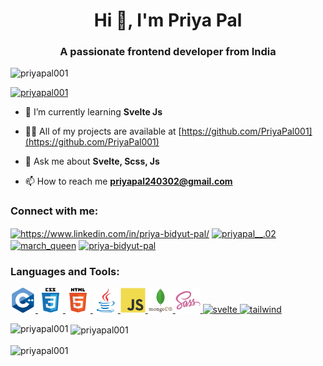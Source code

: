 <h1 align="center">Hi 👋, I'm Priya Pal</h1>
<h3 align="center">A passionate frontend developer from India</h3>

<p align="left"> <img src="https://komarev.com/ghpvc/?username=priyapal001&label=Profile%20views&color=0e75b6&style=flat" alt="priyapal001" /> </p>

<p align="left"> <a href="https://github.com/ryo-ma/github-profile-trophy"><img src="https://github-profile-trophy.vercel.app/?username=priyapal001" alt="priyapal001" /></a> </p>

- 🌱 I’m currently learning **Svelte Js**

- 👨‍💻 All of my projects are available at [https://github.com/PriyaPal001](https://github.com/PriyaPal001)

- 💬 Ask me about **Svelte, Scss, Js**

- 📫 How to reach me **priyapal240302@gmail.com**

<h3 align="left">Connect with me:</h3>
<p align="left">
<a href="https://www.linkedin.com/in/priya-bidyut-pal/" target="blank"><img align="center" src="https://raw.githubusercontent.com/rahuldkjain/github-profile-readme-generator/master/src/images/icons/Social/linked-in-alt.svg" alt="https://www.linkedin.com/in/priya-bidyut-pal/" height="30" width="40" /></a>
<a href="https://instagram.com/priyapal__.02" target="blank"><img align="center" src="https://raw.githubusercontent.com/rahuldkjain/github-profile-readme-generator/master/src/images/icons/Social/instagram.svg" alt="priyapal__.02" height="30" width="40" /></a>
<a href="https://www.codechef.com/users/march_queen" target="blank"><img align="center" src="https://cdn.jsdelivr.net/npm/simple-icons@3.1.0/icons/codechef.svg" alt="march_queen" height="30" width="40" /></a>
<a href="https://www.leetcode.com/priya-bidyut-pal" target="blank"><img align="center" src="https://raw.githubusercontent.com/rahuldkjain/github-profile-readme-generator/master/src/images/icons/Social/leet-code.svg" alt="priya-bidyut-pal" height="30" width="40" /></a>
</p>

<h3 align="left">Languages and Tools:</h3>
<p align="left"> <a href="https://www.w3schools.com/cpp/" target="_blank" rel="noreferrer"> <img src="https://raw.githubusercontent.com/devicons/devicon/master/icons/cplusplus/cplusplus-original.svg" alt="cplusplus" width="40" height="40"/> </a> <a href="https://www.w3schools.com/css/" target="_blank" rel="noreferrer"> <img src="https://raw.githubusercontent.com/devicons/devicon/master/icons/css3/css3-original-wordmark.svg" alt="css3" width="40" height="40"/> </a> <a href="https://www.w3.org/html/" target="_blank" rel="noreferrer"> <img src="https://raw.githubusercontent.com/devicons/devicon/master/icons/html5/html5-original-wordmark.svg" alt="html5" width="40" height="40"/> </a> <a href="https://www.java.com" target="_blank" rel="noreferrer"> <img src="https://raw.githubusercontent.com/devicons/devicon/master/icons/java/java-original.svg" alt="java" width="40" height="40"/> </a> <a href="https://developer.mozilla.org/en-US/docs/Web/JavaScript" target="_blank" rel="noreferrer"> <img src="https://raw.githubusercontent.com/devicons/devicon/master/icons/javascript/javascript-original.svg" alt="javascript" width="40" height="40"/> </a> <a href="https://www.mongodb.com/" target="_blank" rel="noreferrer"> <img src="https://raw.githubusercontent.com/devicons/devicon/master/icons/mongodb/mongodb-original-wordmark.svg" alt="mongodb" width="40" height="40"/> </a> <a href="https://sass-lang.com" target="_blank" rel="noreferrer"> <img src="https://raw.githubusercontent.com/devicons/devicon/master/icons/sass/sass-original.svg" alt="sass" width="40" height="40"/> </a> <a href="https://svelte.dev" target="_blank" rel="noreferrer"> <img src="https://upload.wikimedia.org/wikipedia/commons/1/1b/Svelte_Logo.svg" alt="svelte" width="40" height="40"/> </a> <a href="https://tailwindcss.com/" target="_blank" rel="noreferrer"> <img src="https://www.vectorlogo.zone/logos/tailwindcss/tailwindcss-icon.svg" alt="tailwind" width="40" height="40"/> </a> </p>

<p><img align="left" src="https://github-readme-stats.vercel.app/api/top-langs?username=priyapal001&show_icons=true&locale=en&layout=compact" alt="priyapal001" /></p>

<p>&nbsp;<img align="center" src="https://github-readme-stats.vercel.app/api?username=priyapal001&show_icons=true&locale=en" alt="priyapal001" /></p>

<p><img align="center" src="https://github-readme-streak-stats.herokuapp.com/?user=priyapal001&" alt="priyapal001" /></p>
